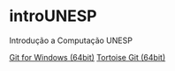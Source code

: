# introUNESP
Introdução a Computação UNESP

[Git for Windows (64bit)](https://git-scm.com/downloads)
[Tortoise Git (64bit)](https://tortoisegit.org/download/)
